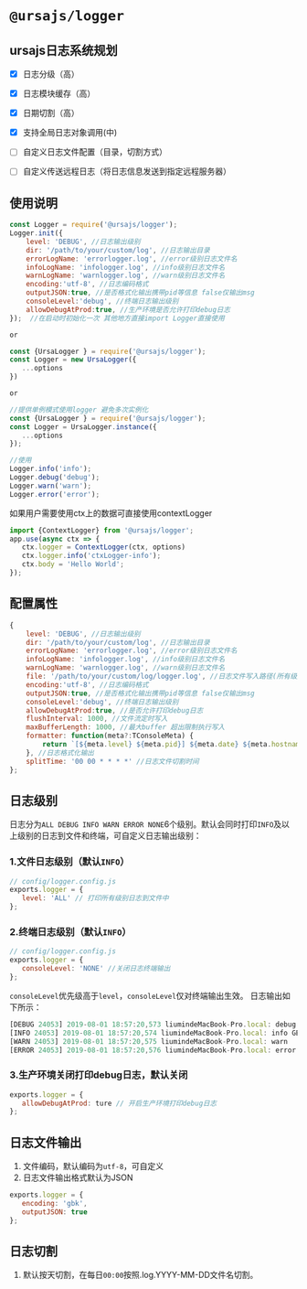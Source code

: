 # `@ursajs/logger`

## ursajs日志系统规划
- [x] 日志分级（高）
- [x] 日志模块缓存（高）
- [x] 日期切割（高）
- [x] 支持全局日志对象调用(中)
- [ ] 自定义日志文件配置（目录，切割方式）
- [ ] 自定义传送远程日志（将日志信息发送到指定远程服务器）


## 使用说明
```javascript
const Logger = require('@ursajs/logger');
Logger.init({
    level: 'DEBUG', //日志输出级别
    dir: '/path/to/your/custom/log', //日志输出目录
    errorLogName: 'errorlogger.log', //error级别日志文件名
    infoLogName: 'infologger.log', //info级别日志文件名
    warnLogName: 'warnlogger.log', //warn级别日志文件名
    encoding:'utf-8', //日志编码格式
    outputJSON:true, //是否格式化输出携带pid等信息 false仅输出msg
    consoleLevel:'debug', //终端日志输出级别
    allowDebugAtProd:true, //生产环境是否允许打印debug日志
});  //在启动时初始化一次 其他地方直接import Logger直接使用

or

const {UrsaLogger } = require('@ursajs/logger');
const Logger = new UrsaLogger({
   ...options
})

or

//提供单例模式使用logger 避免多次实例化
const {UrsaLogger } = require('@ursajs/logger');
const Logger = UrsaLogger.instance({
   ...options
});

//使用
Logger.info('info');
Logger.debug('debug');
Logger.warn('warn');
Logger.error('error');
```

如果用户需要使用ctx上的数据可直接使用contextLogger

```javascript
import {ContextLogger} from '@ursajs/logger';
app.use(async ctx => {
   ctx.logger = ContextLogger(ctx, options)
   ctx.logger.info('ctxLogger-info');
   ctx.body = 'Hello World';
});
```

## 配置属性
```js
{
    level: 'DEBUG', //日志输出级别
    dir: '/path/to/your/custom/log', //日志输出目录
    errorLogName: 'errorlogger.log', //error级别日志文件名
    infoLogName: 'infologger.log', //info级别日志文件名
    warnLogName: 'warnlogger.log', //warn级别日志文件名
    file: '/path/to/your/custom/log/logger.log', //日志文件写入路径(所有级别日志)
    encoding:'utf-8', //日志编码格式
    outputJSON:true, //是否格式化输出携带pid等信息 false仅输出msg
    consoleLevel:'debug', //终端日志输出级别
    allowDebugAtProd:true, //是否允许打印debug日志
    flushInterval: 1000, //文件流定时写入
    maxBufferLength: 1000, //最大buffer 超出限制执行写入
    formatter: function(meta?:TConsoleMeta) {
        return `[${meta.level} ${meta.pid}] ${meta.date} ${meta.hostname} ${meta.paddingMessage}: ${meta.message}`;
    }, //日志格式化输出
    splitTime: '00 00 * * * *' //日志文件切割时间
};
```



## 日志级别

日志分为`ALL DEBUG INFO WARN ERROR NONE`6个级别。默认会同时打印`INFO`及以上级别的日志到文件和终端，可自定义日志输出级别：

### 1.文件日志级别（默认`INFO`）

```javascript
// config/logger.config.js
exports.logger = {
   level: 'ALL' // 打印所有级别日志到文件中
};
```

### 2.终端日志级别（默认`INFO`）

```javascript
// config/logger.config.js
exports.logger = {
   consoleLevel: 'NONE' //关闭日志终端输出
};
```

`consoleLevel`优先级高于`level`，`consoleLevel`仅对终端输出生效。
日志输出如下所示：
```javascript
[DEBUG 24053] 2019-08-01 18:57:20,573 liumindeMacBook-Pro.local: debug
[INFO 24053] 2019-08-01 18:57:20,574 liumindeMacBook-Pro.local: info GET
[WARN 24053] 2019-08-01 18:57:20,575 liumindeMacBook-Pro.local: warn
[ERROR 24053] 2019-08-01 18:57:20,576 liumindeMacBook-Pro.local: error
```

### 3.生产环境关闭打印debug日志，默认关闭

```javascript
exports.logger = {
   allowDebugAtProd: ture // 开启生产环境打印debug日志
};
```

## 日志文件输出
1. 文件编码，默认编码为`utf-8`，可自定义
2. 日志文件输出格式默认为JSON

```javascript
exports.logger = {
   encoding: 'gbk',
   outputJSON: true
};
```

## 日志切割
1. 默认按天切割，在每日`00:00`按照.log.YYYY-MM-DD文件名切割。